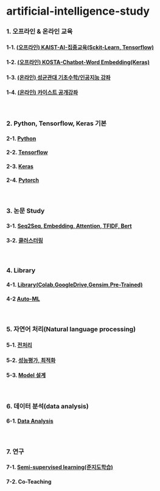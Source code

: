 # artificial-intelligence-study

### 1. 오프라인 & 온라인 교육  
#### 1-1. [(오프라인) KAIST-AI-집중교육(Sckit-Learn, Tensorflow)](https://github.com/jukyellow/artificial-intelligence-study/tree/master/01_KAIST-AI-%EC%A7%91%EC%A4%91%EA%B5%90%EC%9C%A1)
#### 1-2. [(오프라인) KOSTA-Chatbot-Word Embedding(Keras)](https://github.com/jukyellow/artificial-intelligence-study/tree/master/04_KOSTA-Chatbot-Keras)  
#### 1-3. [(온라인) 성균관대 기초수학/인공지능 강좌](https://github.com/jukyellow/artificial-intelligence-study/blob/master/00_%EA%B8%B0%EC%B4%88%EC%88%98%ED%95%99/README.md)  
#### 1-4. [(온라인) 카이스트 공개강좌](https://academy.kaist.ac.kr/pages/sub/sub03_03) 

<br>

### 2. Python, Tensorflow, Keras 기본  
#### 2-1. [Python](https://github.com/jukyellow/artificial-intelligence-study/tree/master/02_%ED%8C%8C%EC%9D%B4%EC%8D%AC(Python)-%EA%B8%B0%EB%B3%B8%EB%AC%B8%EB%B2%95)
#### 2-2. [Tensorflow](https://github.com/jukyellow/artificial-intelligence-study/tree/master/03_Tensorflow_%EC%95%8C%EA%B3%A0%EB%A6%AC%EC%A6%98%EA%B5%AC%ED%98%84)
#### 2-3. [Keras](https://github.com/jukyellow/artificial-intelligence-study/tree/master/03_Keras_%EA%B8%B0%EB%B3%B8%EC%A0%95%EB%A6%AC)  
#### 2-4. [Pytorch](https://github.com/jukyellow/artificial-intelligence-study/tree/master/03_Pytorch)  

<br>

### 3. 논문 Study
#### 3-1. [Seq2Seq, Embedding, Attention, TFIDF, Bert](https://github.com/jukyellow/artificial-intelligence-study/tree/master/06_%EB%85%BC%EB%AC%B8_study)  
#### 3-2. [클러스터링](https://github.com/jukyellow/artificial-intelligence-study/tree/master/03_%ED%81%B4%EB%9F%AC%EC%8A%A4%ED%84%B0%EB%A7%81_%EC%95%8C%EA%B3%A0%EB%A6%AC%EC%A6%98)  

<br>

### 4. Library  
#### 4-1. [Library(Colab,GoogleDrive,Gensim,Pre-Trained)](https://github.com/jukyellow/artificial-intelligence-study/tree/master/05_Colab_GoogleDrive_PreTrained_Gensim_Lib)
#### 4-2 [Auto-ML](https://github.com/jukyellow/artificial-intelligence-study/tree/master/05_Colab_GoogleDrive_PreTrained_Gensim_Lib/AutoML)  

<br>

### 5. 자연어 처리(Natural language processing)
#### 5-1. [전처리](https://github.com/jukyellow/artificial-intelligence-study/tree/master/07_NLP_%EB%B6%84%EC%84%9D%2C%EC%A0%84%EC%B2%98%EB%A6%AC)  
#### 5-2. [성능평가, 최적화](https://github.com/jukyellow/artificial-intelligence-study/tree/master/08_%EC%84%B1%EB%8A%A5%EC%B5%9C%EC%A0%81%ED%99%94) 
#### 5-3. [Model 설계](https://github.com/jukyellow/artificial-intelligence-study/tree/master/09_Model)  
<br>

### 6. 데이터 분석(data analysis)  
#### 6-1. [Data Analysis](https://github.com/jukyellow/artificial-intelligence-study/tree/master/10_%EB%8D%B0%EC%9D%B4%ED%84%B0%EB%B6%84%EC%84%9D)  
<br>

### 7. 연구
#### 7-1. [Semi-supervised learning(준지도학습)](https://github.com/jukyellow/artificial-intelligence-study/tree/master/06_%EB%85%BC%EB%AC%B8_study/06_Semi-Supervised)
#### 7-2. Co-Teaching 
<br>

